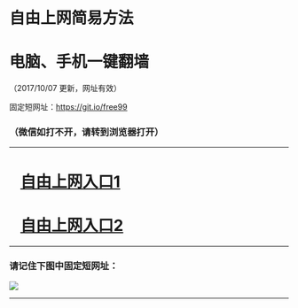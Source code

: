 ﻿# 自由上网简易方法

# 电脑、手机一键翻墙

（2017/10/07 更新，网址有效）

固定短网址：https://git.io/free99

### （微信如打不开，请转到浏览器打开）


***





# &nbsp;&nbsp; <a href="http://ft56973470.fwq-tz-1001.info/fwqtz01.html?t=10070017374 " target="_blank">自由上网入口1</a>
# &nbsp;&nbsp; <a href="http://ft1918111346.fwq-tz-1002.info/fwqtz02.html?t=100700128901 " target="_blank">自由上网入口2</a>
***

### 请记住下图中固定短网址：

<img src="https://s3-us-west-2.amazonaws.com/fwq-1001/yjfq-20170905okok.png" /> 


***

